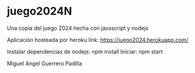 # juego2024N
Una copia del juego 2024 hecha con javascript y nodejs

Aplicación hosteada por heroku
link: https://juego2024.herokuapp.com/


Instalar dependencias de nodejs: npm install
Iniciar: npm start

Miguel Angel Guerrero Padilla
